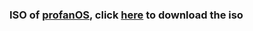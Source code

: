 ### ISO of [profanOS](https://github.com/elydre/profanOS), click [here](https://github.com/esolangs/profanOS-build/raw/main/profanOS.iso) to download the iso

